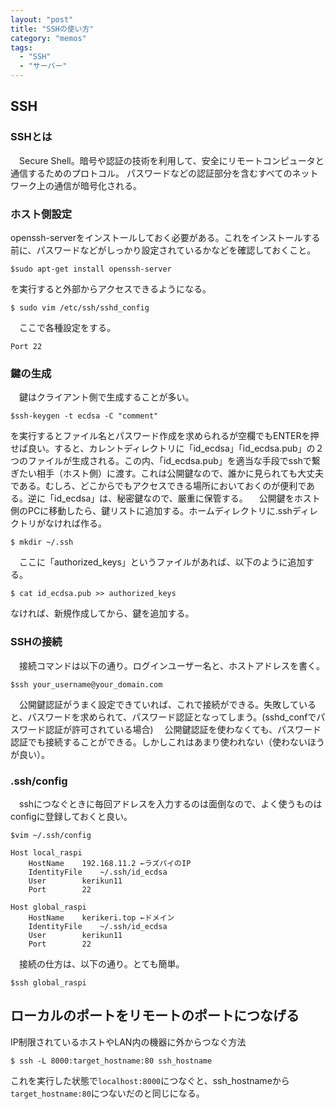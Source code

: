 ```yaml
---
layout: "post"
title: "SSHの使い方"
category: "memos"
tags:
  - "SSH"
  - "サーバー"
---
```

## SSH  


### SSHとは  

　Secure Shell。暗号や認証の技術を利用して、安全にリモートコンピュータと通信するためのプロトコル。 パスワードなどの認証部分を含むすべてのネットワーク上の通信が暗号化される。
<!--more-->


### ホスト側設定  

openssh-serverをインストールしておく必要がある。これをインストールする前に、パスワードなどがしっかり設定されているかなどを確認しておくこと。

    $sudo apt-get install openssh-server

を実行すると外部からアクセスできるようになる。

    $ sudo vim /etc/ssh/sshd_config

　ここで各種設定をする。

    Port 22



### 鍵の生成  

　鍵はクライアント側で生成することが多い。

    $ssh-keygen -t ecdsa -C "comment"

を実行するとファイル名とパスワード作成を求められるが空欄でもENTERを押せば良い。すると、カレントディレクトリに「id_ecdsa」「id_ecdsa.pub」の２つのファイルが生成される。この内、「id_ecdsa.pub」を適当な手段でsshで繋ぎたい相手（ホスト側）に渡す。これは公開鍵なので、誰かに見られても大丈夫である。むしろ、どこからでもアクセスできる場所においておくのが便利である。逆に「id_ecdsa」は、秘密鍵なので、厳重に保管する。
　公開鍵をホスト側のPCに移動したら、鍵リストに追加する。ホームディレクトリに.sshディレクトリがなければ作る。

    $ mkdir ~/.ssh

　ここに「authorized_keys」というファイルがあれば、以下のように追加する。

    $ cat id_ecdsa.pub >> authorized_keys

なければ、新規作成してから、鍵を追加する。


### SSHの接続  

　接続コマンドは以下の通り。ログインユーザー名と、ホストアドレスを書く。

    $ssh your_username@your_domain.com

　公開鍵認証がうまく設定できていれば、これで接続ができる。失敗していると、パスワードを求められて、パスワード認証となってしまう。(sshd_confでパスワード認証が許可されている場合)
　公開鍵認証を使わなくても、パスワード認証でも接続することができる。しかしこれはあまり使われない（使わないほうが良い）。


### .ssh/config  

　sshにつなぐときに毎回アドレスを入力するのは面倒なので、よく使うものはconfigに登録しておくと良い。


    $vim ~/.ssh/config
    
    Host local_raspi
    	HostName	192.168.11.2 ←ラズパイのIP
    	IdentityFile	~/.ssh/id_ecdsa
    	User		kerikun11
    	Port		22
    
    Host global_raspi
    	HostName	kerikeri.top ←ドメイン
    	IdentityFile	~/.ssh/id_ecdsa
    	User		kerikun11
    	Port		22


　接続の仕方は、以下の通り。とても簡単。

    $ssh global_raspi

## ローカルのポートをリモートのポートにつなげる

IP制限されているホストやLAN内の機器に外からつなぐ方法

	$ ssh -L 8000:target_hostname:80 ssh_hostname

これを実行した状態で`localhost:8000`につなぐと、ssh_hostnameから`target_hostname:80`につないだのと同じになる。
